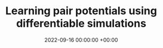 ---
layout: post
title:  "Learning pair potentials using differentiable simulations"
date:   2022-09-16 00:00:00 +00:00
image:  images/2022-9-16-JCP2022.png
categories: research
authors: "Wujie Wang, <strong>Zhenghao Wu</strong>, Johannes Carl Bertold Dietschreit, Rafael Gomez-Bombarelli"
#subtitle: "CCD 2017"
venue: "Journal of Chemical Physics"
arxiv: https://arxiv.org/abs/2209.07679
code: https://github.com/torchmd/mdgrad
---